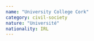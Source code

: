 ```yaml
---
name: "University College Cork"
category: civil-society
nature: "Université"
nationality: IRL
---
```

